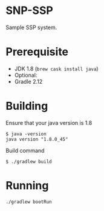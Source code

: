 SNP-SSP
====================

Sample SSP system.

# Prerequisite
- JDK 1.8 (`brew cask install java`) 
- Optional: 
 - Gradle 2.12

# Building
Ensure that your java version is 1.8

```
$ java -version
java version "1.8.0_45"
```

Build command

```
$ ./gradlew build
```

# Running

```
./gradlew bootRun
```
